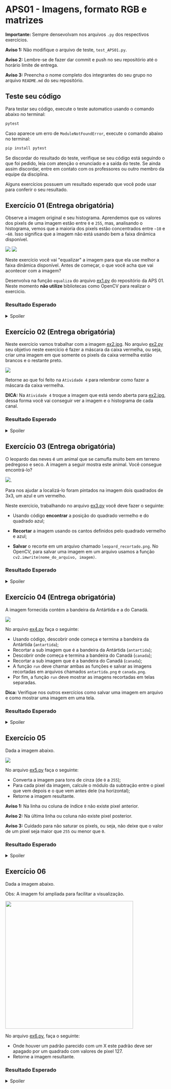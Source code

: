 # APS01 - Imagens, formato RGB e matrizes
**Importante:** Sempre densevolvam nos arquivos `.py` dos respectivos exercícios.

**Aviso 1:** Não modifique o arquivo de teste, `test_APS01.py`.

**Aviso 2:** Lembre-se de fazer dar commit e push no seu repositório até o horário limite de entrega.

**Aviso 3:** Preencha o nome completo dos integrantes do seu grupo no arquivo `README.md` do seu repositório.

## Teste seu código

Para testar seu código, execute o  teste automatico usando o comando abaixo no terminal:

```bash
pytest
```
Caso aparece um erro de `ModuleNotFoundError`, execute o comando abaixo no terminal:

```bash
pip install pytest
```

Se discordar do resultado do teste, verifique se seu código está seguindo o que foi pedido, leia com atenção o enunciado e a saída do teste. Se ainda assim discordar, entre em contato com os professores ou outro membro da equipe da disciplina.

Alguns exercícios possuem um resultado esperado que você pode usar para conferir o seu resultado.

## Exercício 01 (Entrega obrigatória)

Observe a imagem original e seu histograma. Aprendemos que os valores dos pixels de uma imagem estão entre `0` e `255`, mas, analisando o histograma, vemos que a maioria dos pixels estão concentrados entre `~10` e `~60`. Isso significa que a imagem não está usando bem a faixa dinâmica disponível.

![](img/RinTinTin.jpg)
![](img/RinTinTin_hist.png)

Neste exercício você vai "equalizar" a imagem para que ela use melhor a faixa dinâmica disponível. Antes de começar, o que você acha que vai acontecer com a imagem?

Desenvolva na função `equaliza` do arquivo [ex1.py](./ex1.py) do repositório da APS 01.
Neste momento **não utilize** bibliotecas como OpenCV para realizar o exercicio.

### Resultado Esperado
<p>
<details>
<summary>Spoiler</summary>

![](expected_img/ex1.jpg)

</details>
</p>

## Exercício 02 (Entrega obrigatória)
Neste exercício vamos trabalhar com a imagem [ex2.jpg](img/ex2.jpg). No arquivo [ex2.py](ex2.py) seu objetivo neste exercício é fazer a máscara da caixa vermelha, ou seja, criar uma imagem em que somente os pixels da caixa vermelha estão brancos e o restante preto.

![](img/ex2.jpg)

Retorne ao que foi feito na `Atividade 4` para relembrar como fazer a máscara da caixa vermelha.

**DICA:** Na `Atividade 4` troque a imagem que está sendo aberta para [ex2.jpg](img/ex2.jpg), dessa forma você vai conseguir ver a imagem e o histograma de cada canal.

### Resultado Esperado
<p>
<details>
<summary>Spoiler</summary>

![](expected_img/ex2.jpg)

</details>
</p>

## Exercício 03 (Entrega obrigatória)
O leopardo das neves é um animal que se camufla muito bem em terreno pedregoso e seco. A imagem a seguir mostra este animal. Você consegue encontrá-lo?

![](img/ex3.png).

Para nos ajudar a localizá-lo foram pintados na imagem dois quadrados de 3x3, um azul e um vermelho.

Neste exercicio, trabalhando no arquivo [ex3.py](./ex3.py) você deve fazer o seguinte:

* Usando código **encontrar** a posição do quadrado vermelho e do quadrado azul;

* **Recortar** a imagem usando os cantos definidos pelo quadrado vermelho e azul;

* **Salvar** o recorte em um arquivo chamado `leopard_recortado.png`. No OpenCV, para salvar uma imagem em um arquivo usamos a função `cv2.imwrite(nome_do_arquivo, imagem)`.

### Resultado Esperado
<p>
<details>
<summary>Spoiler</summary>

![](expected_img/ex3_case1.png)

</details>
</p>

## Exercício 04 (Entrega obrigatória)
A imagem fornecida contém a bandeira da Antártida e a do Canadá.

![](img/ex4.png)

No arquivo [ex4.py](ex4.py) faça o seguinte: 
* Usando código, descobrir onde começa e termina a bandeira da Antártida (`antartida`);
* Recortar a sub imagem que é a bandeira da Antártida (`antartida`);
* Descobrir onde começa e termina a bandeira do Canadá (`canada`);
* Recortar a sub imagem que é a bandeira do Canadá (`canada`);
* A função `run` deve chamar ambas as funções e salvar as imagens recortadas em arquivos chamados `antartida.png` e `canada.png`.
* Por fim, a função `run` deve mostrar as imagens recortadas em telas separadas.

**Dica:** Verifique nos outros exercícios como salvar uma imagem em arquivo e como mostrar uma imagem em uma tela.

### Resultado Esperado
<p>
<details>
<summary>Spoiler</summary>

![](expected_img/ex4_ant.png) ![](expected_img/ex4_can.png)

</details>
</p>

## Exercício 05

Dada a imagem abaixo.

![](img/ex5.png)

No arquivo [ex5.py](ex5.py) faça o seguinte:
* Converta a imagem para tons de cinza (de `0` a `255`);
* Para cada pixel da imagem, calcule o módulo da subtração entre o pixel que vem depois e o que vem antes dele (na horizontal);
* Retorne a imagem resultante.

**Aviso 1:** Na linha ou coluna de índice `0` não existe pixel anterior.

**Aviso 2:** Na última linha ou coluna não existe pixel posterior.

**Aviso 3:** Cuidado para não saturar os pixels, ou seja, não deixe que o valor de um pixel seja maior que `255` ou menor que `0`.

### Resultado Esperado
<p>
<details>
<summary>Spoiler</summary>

![](expected_img/ex5h.png)

</details>
</p>

## Exercício 06
Dada a imagem abaixo.

Obs: A imagem foi ampliada para facilitar a visualização.

<img src="img/ex6.png" width="400"/>

No arquivo [ex6.py](ex6.py), faça o seguinte:

* Onde houver um padrão parecido com um X este padrão deve ser apagado por um quadrado com valores de pixel 127.
* Retorne a imagem resultante.

### Resultado Esperado
<p>
<details>
<summary>Spoiler</summary>

<img src="expected_img/ex6.png" width="400"/>

</details>
</p>
